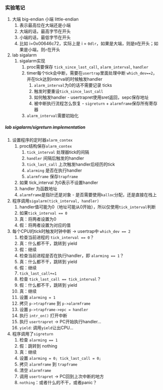 
### 实验笔记

1. 大端 big-endian 小端 little-endian
   1. 表示最高位在大端还是小端
   2. 大端的话，最高字节在开头
   3. 小端的话，最低字节在开头
   4. 比如 i=0x00646c72，实际上是 i = `0dlr`，如果是大端，则是`0`在开头；如果是小端，则`r`在开头
2. lab sigalarm
   1. sigalarm实现
      1. proc需要保存 `tick_since_last_call`, `alarm_interval`, `handler`
      2. timer每个tick会中断，需要在`usertrap`里面处理中断 `which_dev==2`，并在tick达到interval的时候触发handler
         1. `alarm_interval`为0的话不需要记录 ticks
         2. 触发时要重设`tick_since_last_call`
         3. 如何触发handler - usertrapret使用sret返回，sepc保存地址
         4. 被中断执行流程怎么恢复 - `sigreturn` + `alarmframe`保存所有寄存器
      3. `alarm_interval`需要初始化


##### lab sigalarm/sigreturn implementation

1. 设置程序的定时器`alarm_contex`
   1. proc结构保存`alarm_contex`
      1. `tick_interval` 处理器tick的间隔
      2. `handler` 间隔后触发的handler
      3. `tick_last_call` 上次触发handler后经历的tick
      4. `alarming` 是否在执行handler
      5. `alarmframe` 保存`trapframe`
   2. 如果 tick_interval 为0表示不设置handler
   3. handler 为函数地址
   4. `alarmframe`是指针还是对象 - 是否需要使用`kalloc`分配，还是直接在栈上
2. 程序调用`sigalarm(tick_interval, handler)`
   1. handler值可能为0（地址可能从0开始），所以仅使用`tick_interval`判断
   2. 如果`tick_interval == 0`
   3. 真：将两者设置为0
   4. 假：将两者设置为对应的值
3. 每个CPU的tick时触发时钟中断 -> usertrap中 `which_dev == 2`
   1. 检查当前进程的 `tick_interval == 0`？
   2. 真：什么都不干，跳转到 yield
   3. 假：继续
   4. 检查当前进程是否在执行handler，即 `alarming == 1`？
   5. 真：什么都不干，跳转到 yield
   6. 假：继续
   7. `tick_last_call+=1`
   8. 检查 `tick_last_call == tick_interval`？
   9.  假：什么都不干，跳转到 yield
   10. 真：继续
   11. 设置 `alarming = 1`
   12. 拷贝 `p->trapframe` 到 `p->alarmframe`
   13. 设置 `p->trapframe->epc = handler`
   14. 执行 `intr_on()` 打开中断
   15. 执行 `usertrapret` -> PC开始执行handler...
   16. `yield`: 调用`yield`让出CPU...
4. 程序调用了`sigreturn`
   1. 检查 `alarming == 1`
   2. 假：跳转到 nothing
   3. 真：继续
   4. 设置 `alarming = 0; tick_last_call = 0;`
   5. 拷贝 `alarmframe` 到 `trapframe`
   6. 清空 `alarmframe`
   7. 调用 `usertrapret` -> PC回到上次中断的地方
   8. `nothing`：或者什么的不干，或者panic？
